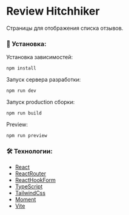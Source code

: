 # Review Hitchhiker

Страницы для отображения списка отзывов.

### 🚀 Установка:

Установка зависимостей:
```
npm install
```
Запуск сервера разработки:
```
npm run dev
```
Запуск production сборки:
```
npm run build
```
Preview: 
```
npm run preview
```


### 🛠️ Технологии:

- [React](https://react.dev/)
- [ReactRouter](https://reactrouter.com/en/main)
- [ReactHookForm](https://react-hook-form.com/)
- [TypeScript](https://www.typescriptlang.org/)
- [TailwindCss](https://tailwindcss.com/)
- [Moment](https://momentjs.com/)
- [Vite](https://vitejs.dev/)